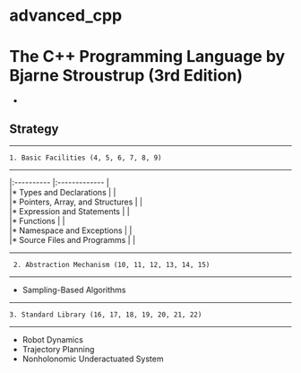 # advanced_cpp

# The C++ Programming Language by Bjarne Stroustrup (3rd Edition)

+

## Strategy

-------------------------------------------------
    1. Basic Facilities (4, 5, 6, 7, 8, 9)
-------------------------------------------------
  
|:----------      				|:------------- | 													
|* Types and Declarations			|				|   
|* Pointers, Array, and Structures		|				|		                   
|* Expression and Statements			|				|	                   
|* Functions					|				|	                   
|* Namespace and Exceptions			|				|	                   
|* Source Files and Programms			|				|		                   

 
    
------------------------------------------------ 
     2. Abstraction Mechanism (10, 11, 12, 13, 14, 15)
-------------------------------------------------

  * Sampling-Based Algorithms
  
------------------------------------------------
    3. Standard Library (16, 17, 18, 19, 20, 21, 22)
------------------------------------------------
  * Robot Dynamics
  * Trajectory Planning
  * Nonholonomic Underactuated System
  
   
